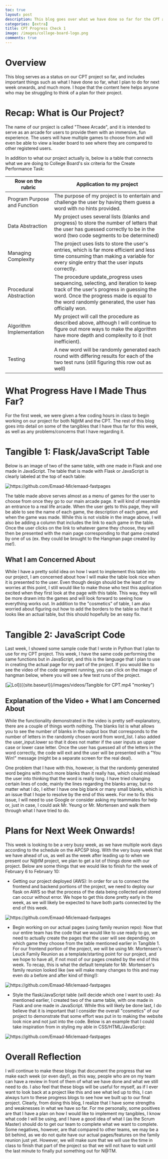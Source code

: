 ```yaml
---
toc: true
layout: post
description: This blog goes over what we have done so far for the CPT as well as the plans for the future.
categories: [extra]
title: CPT Progress Check 1
image: /images/college-board-logo.png
comments: true
---
```


# Overview

This blog serves as a status on our CPT project so far, and includes important things such as what I have done so far, what I plan to do for next week onwards, and much more. I hope that the content here helps anyone who may be struggling to think of a plan for their project.

# Recap: What is Our Project?

The name of our project is called "Theee Arcade", and it is intended to serve as an arcade for users to provide them with an immersive, fun experience. The users will have multiple games to choose from and will even be able to view a leader board to see where they are compared to other registered users.

In addition to what our project actually is, below is a table that connects what we are doing to College Board's six criteria for the Create Performance Task: 

|Row on the rubric|Application to my project|
|-----------|-----------|
|Program Purpose and Function|The purpose of my project is to entertain and challenge the user by having them guess a word with no hints provided. |
|Data Abstraction|My project uses several lists (blanks and progress) to store the number of letters that the user has guessed correctly to be in the word (two code segments to be determined)|
|Managing Complexity|The project uses lists to store the user's entries, which is far more efficient and less time consuming than making a variable for every single entry that the user inputs correctly.|
|Procedural Abstraction|The procedure update_progress uses sequencing, selecting, and iteration to keep track of the user's progress in guessing the word. Once the progress made is equal to the word randomly generated, the user has officially won.|
|Algorithm Implementation|My project will call the procedure as described above, although I will continue to figure out more ways to make the algorithm have more depth and complexity to it (not inefficient).|
|Testing|A new word will be randomly generated each round with differing results for each of the two test runs (still figuring this row out as well)|

# What Progress Have I Made Thus Far?

For the first week, we were given a few coding hours in class to begin working on our project for both N@tM and the CPT. The rest of this blog goes into detail on some of the tangibles that I have thus far for this week, as well as any problems/concerns that I have regarding it.


# Tangible 1: Flask/JavaScript Table

Below is an image of two of the same table, with one made in Flask and one made in JavaScript. The table that is made with Flask or JavaScript is clearly labeled at the top of each table:

![]({{site.baseurl}}/images/tangible1.png "https://github.com/Emaad-Mir/emaad-fastpages")

The table made above serves almost as a menu of games for the user to choose from once they go to our main arcade page. It will kind of resemble an entrance to a real life arcade. When the user gets to this page, they will be able to see the name of each game, the description of each game, and when the game was made. While this is not visible in the image above, I will also be adding a column that includes the link to each game in the table. Once the user clicks on the link to whatever game they choose, they will then be presented with the main page corresponding to that game created by one of us (ex. they could be brought to the Hangman page created by me!).

## What I am Concerned About

While I have a pretty solid idea on how I want to implement this table into our project, I am concerned about how I will make the table look nice when it is presented to the user. Even though design should be the least of my worries at this point, I still would like to make those who test this application excited when they first look at the page with this table. This way, they will be more drawn into the games and will look forward to seeing how everything works out. In addition to the "cosmetics" of table, I am also worried about figuring out how to add the borders to the table so that it looks like an actual table, but this should hopefully be an easy fix. 

# Tangible 2: JavaScript Code

Last week, I showed some sample code that I wrote in Python that I plan to use for my CPT project. This week, I have the same code performing the same functions but in JavaScript, and this is the language that I plan to use in creating the actual page for my part of the project. If you would like to see the video of the code segment running, you can click on the image of hangman below, where you will see a few test runs of the project. 

[![Lol]({{site.baseurl}}/images/hangman.png)]({{site.baseurl}}/images/videos/Tangible for CPT.mp4 "monkey")

## Explanation of the Video + What I am Concerned About

While the functionality demonstrated in the video is pretty self-explanatory, there are a couple of things worth nothing. The blanks list is what allows you to see the number of blanks in the output box that corresponds to the number of letters in the randomly chosen word from word_list. I also added the user_input.lower so that it does not matter if the user inputs an upper case or lower case letter. Once the user has guessed all of the letters in the word correctly, the code will exit and the user will be presented with a "You Win!" message (might be a separate screen for the real deal). 

One problem that I have with this, however, is that the randomly generated word begins with much more blanks than it really has, which could mislead the user into thinking that the word is really long. I have tried changing certain lines of code, mainly the lines regarding the blanks array, but no matter what I do, I either I have one big blank or many small blanks, which is an issue that I hope to resolve by the end of this week. For me to fix this issue, I will need to use Google or consider asking my teammates for help or, just in case, I could ask Mr. Yeung or Mr. Mortensen and walk them through what I have tried to do. 

# Plans for Next Week Onwards!

This week is looking to be a very busy week, as we have multiple work days according to the schedule on the APCSP blog. With the very busy week that we have ahead of us, as well as the week after leading up to when we present our N@tM project, we plan to get a lot of things done with our project. Below are some things that we would like to finish for the week of February 6 to February 10:

- Getting our project deployed (AWS): In order for us to connect the frontend and backend portions of the project, we need to deploy our flask on AWS so that the process of the data being collected and stored can occur without error. We hope to get this done pretty early in the week, as we will likely be expected to have both parts connected by the end of this week.

![]({{site.baseurl}}/images/aws.png "https://github.com/Emaad-Mir/emaad-fastpages")


- Begin working on our actual pages (using family reunion repo): Now that our entire team has the code that we would like to use ready to go, we need to actually create the pages that the user will see depending on which game they choose from the table mentioned earlier in Tangible 1. For our frontend portion of the project, we will be using Mr. Mortensen's Leuck Family Reunion as a template/starting point for our project, and we hope to have all, if not most of our pages created by the end of this week. To recap, this is what the default template for Mr. Mortensen's family reunion looked like (we will make many changes to this and may even do a before and after kind of thing!):

![]({{site.baseurl}}/images/leuck.png "https://github.com/Emaad-Mir/emaad-fastpages")

- Style the flask/JavaScript table (will decide which one I want to use): As mentioned earlier, I created two of the same table, with one made in Flask and one made in JavaScript. While this will likely be done last, I do believe that it is important that I consider the overall "cosmetics" of our project to demonstrate that some effort was put in to making the website look nice and not just into the code. Below is an example that I could take inspiration from in styling my able in CSS/HTML/JavaScript:

![]({{site.baseurl}}/images/style.png "https://github.com/Emaad-Mir/emaad-fastpages")


# Overall Reflection

I will continue to make these blogs that document the progress that we make each week (or even day!), as this way, people who are on my team can have a review in front of them of what we have done and what we still need to do. I also feel that these blogs will be useful for myself, as if I ever want to look back at a project like this and see what led up to this, I can always turn to these progress blogs to see how we built up to our final project. Clearly, from doing this blog, I realize that I have some strengths and weaknesses in what we have so far. For me personally, some positives are that I have a plan on how I would like to implement my tangibles, I know what code I will be using, and I have a good idea of what I (as the Scrum Master) should do to get our team to complete what we want to complete. Some negatives, however, are that compared to other teams, we may be a bit behind, as we do not quite have our actual pages/features on the family reunion just yet. However, we will make sure that we will use the time in class to finish that part of the project so that we will not have to wait until the last minute to finally put something out for N@TM. 